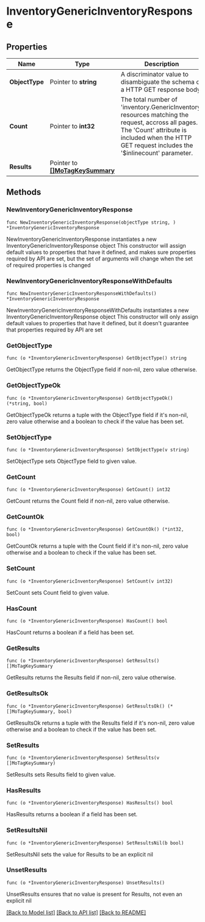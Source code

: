 # InventoryGenericInventoryResponse

## Properties

Name | Type | Description | Notes
------------ | ------------- | ------------- | -------------
**ObjectType** | Pointer to **string** | A discriminator value to disambiguate the schema of a HTTP GET response body. | 
**Count** | Pointer to **int32** | The total number of &#39;inventory.GenericInventory&#39; resources matching the request, accross all pages. The &#39;Count&#39; attribute is included when the HTTP GET request includes the &#39;$inlinecount&#39; parameter. | [optional] 
**Results** | Pointer to [**[]MoTagKeySummary**](mo.TagKeySummary.md) |  | [optional] 

## Methods

### NewInventoryGenericInventoryResponse

`func NewInventoryGenericInventoryResponse(objectType string, ) *InventoryGenericInventoryResponse`

NewInventoryGenericInventoryResponse instantiates a new InventoryGenericInventoryResponse object
This constructor will assign default values to properties that have it defined,
and makes sure properties required by API are set, but the set of arguments
will change when the set of required properties is changed

### NewInventoryGenericInventoryResponseWithDefaults

`func NewInventoryGenericInventoryResponseWithDefaults() *InventoryGenericInventoryResponse`

NewInventoryGenericInventoryResponseWithDefaults instantiates a new InventoryGenericInventoryResponse object
This constructor will only assign default values to properties that have it defined,
but it doesn't guarantee that properties required by API are set

### GetObjectType

`func (o *InventoryGenericInventoryResponse) GetObjectType() string`

GetObjectType returns the ObjectType field if non-nil, zero value otherwise.

### GetObjectTypeOk

`func (o *InventoryGenericInventoryResponse) GetObjectTypeOk() (*string, bool)`

GetObjectTypeOk returns a tuple with the ObjectType field if it's non-nil, zero value otherwise
and a boolean to check if the value has been set.

### SetObjectType

`func (o *InventoryGenericInventoryResponse) SetObjectType(v string)`

SetObjectType sets ObjectType field to given value.


### GetCount

`func (o *InventoryGenericInventoryResponse) GetCount() int32`

GetCount returns the Count field if non-nil, zero value otherwise.

### GetCountOk

`func (o *InventoryGenericInventoryResponse) GetCountOk() (*int32, bool)`

GetCountOk returns a tuple with the Count field if it's non-nil, zero value otherwise
and a boolean to check if the value has been set.

### SetCount

`func (o *InventoryGenericInventoryResponse) SetCount(v int32)`

SetCount sets Count field to given value.

### HasCount

`func (o *InventoryGenericInventoryResponse) HasCount() bool`

HasCount returns a boolean if a field has been set.

### GetResults

`func (o *InventoryGenericInventoryResponse) GetResults() []MoTagKeySummary`

GetResults returns the Results field if non-nil, zero value otherwise.

### GetResultsOk

`func (o *InventoryGenericInventoryResponse) GetResultsOk() (*[]MoTagKeySummary, bool)`

GetResultsOk returns a tuple with the Results field if it's non-nil, zero value otherwise
and a boolean to check if the value has been set.

### SetResults

`func (o *InventoryGenericInventoryResponse) SetResults(v []MoTagKeySummary)`

SetResults sets Results field to given value.

### HasResults

`func (o *InventoryGenericInventoryResponse) HasResults() bool`

HasResults returns a boolean if a field has been set.

### SetResultsNil

`func (o *InventoryGenericInventoryResponse) SetResultsNil(b bool)`

 SetResultsNil sets the value for Results to be an explicit nil

### UnsetResults
`func (o *InventoryGenericInventoryResponse) UnsetResults()`

UnsetResults ensures that no value is present for Results, not even an explicit nil

[[Back to Model list]](../README.md#documentation-for-models) [[Back to API list]](../README.md#documentation-for-api-endpoints) [[Back to README]](../README.md)


